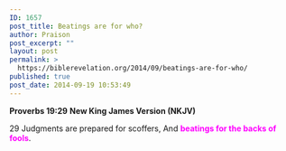 ```yaml
---
ID: 1657
post_title: Beatings are for who?
author: Praison
post_excerpt: ""
layout: post
permalink: >
  https://biblerevelation.org/2014/09/beatings-are-for-who/
published: true
post_date: 2014-09-19 10:53:49
---
```

<strong>Proverbs 19:29</strong>
<strong> New King James Version (NKJV)</strong>

29 Judgments are prepared for scoffers,
And <span style="color: #ff00ff;"><strong>beatings for the backs of fools</strong></span>.